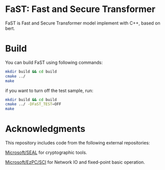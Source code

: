 # FaST: Fast and Secure Transformer

FaST is Fast and Secure Transformer model implement with C++, based on bert.

# Build

You can build FaST using following commands:

```bash
mkdir build && cd build
cmake ../
make
```

if you want to turn off the test sample, run:

```bash
mkdir build && cd build
cmake ../ -DFaST_TEST=OFF
make
```

# Acknowledgments

This repository includes code from the following external repositories:

[Microsoft/SEAL](https://github.com/microsoft/SEAL) for cryptographic tools.

[Microsoft/EzPC/SCI](https://github.com/mpc-msri/EzPC/tree/master/SCI) for Network IO and fixed-point basic operation.
